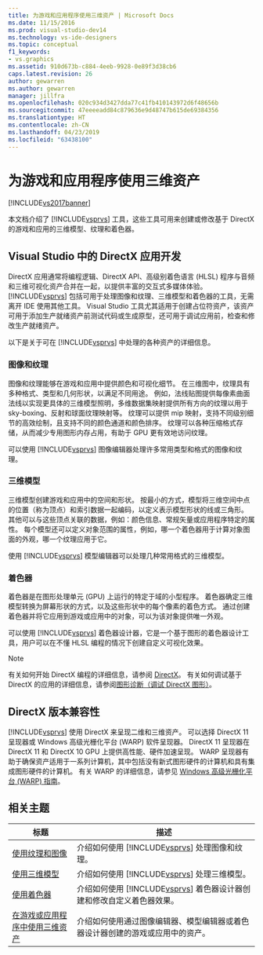 ```yaml
---
title: 为游戏和应用程序使用三维资产 | Microsoft Docs
ms.date: 11/15/2016
ms.prod: visual-studio-dev14
ms.technology: vs-ide-designers
ms.topic: conceptual
f1_keywords:
- vs.graphics
ms.assetid: 910d673b-c884-4eeb-9928-0e89f3d38cb6
caps.latest.revision: 26
author: gewarren
ms.author: gewarren
manager: jillfra
ms.openlocfilehash: 020c934d3427dda77c41fb410143972d6f48656b
ms.sourcegitcommit: 47eeeeadd84c879636e9d48747b615de69384356
ms.translationtype: HT
ms.contentlocale: zh-CN
ms.lasthandoff: 04/23/2019
ms.locfileid: "63438100"
---
```

# <a name="working-with-3-d-assets-for-games-and-apps"></a>为游戏和应用程序使用三维资产
[!INCLUDE[vs2017banner](../includes/vs2017banner.md)]

本文档介绍了 [!INCLUDE[vsprvs](../includes/vsprvs-md.md)] 工具，这些工具可用来创建或修改基于 DirectX 的游戏和应用的三维模型、纹理和着色器。  
  
## <a name="directx-app-development-in-visual-studio"></a>Visual Studio 中的 DirectX 应用开发  
 DirectX 应用通常将编程逻辑、DirectX API、高级别着色语言 (HLSL) 程序与音频和三维可视化资产合并在一起，以提供丰富的交互式多媒体体验。[!INCLUDE[vsprvs](../includes/vsprvs-md.md)] 包括可用于处理图像和纹理、三维模型和着色器的工具，无需离开 IDE 使用其他工具。 Visual Studio 工具尤其适用于创建占位符资产，该资产可用于添加生产就绪资产前测试代码或生成原型，还可用于调试应用前，检查和修改生产就绪资产。  
  
 以下是关于可在 [!INCLUDE[vsprvs](../includes/vsprvs-md.md)] 中处理的各种资产的详细信息。  
  
### <a name="images-and-textures"></a>图像和纹理  
 图像和纹理能够在游戏和应用中提供颜色和可视化细节。 在三维图中，纹理具有多种格式、类型和几何形状，以满足不同用途。 例如，法线贴图提供每像素曲面法线以实现更具体的三维模型照明，多维数据集映射提供所有方向的纹理以用于 sky-boxing、反射和球面纹理映射等。 纹理可以提供 mip 映射，支持不同级别细节的高效绘制，且支持不同的颜色通道和颜色排序。 纹理可以各种压缩格式存储，从而减少专用图形内存占用，有助于 GPU 更有效地访问纹理。  
  
 可以使用 [!INCLUDE[vsprvs](../includes/vsprvs-md.md)] 图像编辑器处理许多常用类型和格式的图像和纹理。  
  
### <a name="3-d-models"></a>三维模型  
 三维模型创建游戏和应用中的空间和形状。 按最小的方式，模型将三维空间中点的位置（称为顶点）和索引数据一起编码，以定义表示模型形状的线或三角形。 其他可以与这些顶点关联的数据，例如：颜色信息、常规矢量或应用程序特定的属性。 每个模型还可以定义对象范围的属性，例如，哪一个着色器用于计算对象图面的外观，哪一个纹理应用于它。  
  
 使用 [!INCLUDE[vsprvs](../includes/vsprvs-md.md)] 模型编辑器可以处理几种常用格式的三维模型。  
  
### <a name="shaders"></a>着色器  
 着色器是在图形处理单元 (GPU) 上运行的特定于域的小型程序。 着色器确定三维模型转换为屏幕形状的方式，以及这些形状中的每个像素的着色方式。 通过创建着色器并将它应用到游戏或应用中的对象，可以为该对象提供唯一外观。  
  
 可以使用 [!INCLUDE[vsprvs](../includes/vsprvs-md.md)] 着色器设计器，它是一个基于图形的着色器设计工具，用户可以在不懂 HLSL 编程的情况下创建自定义可视化效果。  
  
> [!NOTE]
> 有关如何开始 DirectX 编程的详细信息，请参阅 [DirectX](http://go.microsoft.com/fwlink/p/?LinkId=224633)。 有关如何调试基于 DirectX 的应用的详细信息，请参阅[图形诊断（调试 DirectX 图形）](../debugger/visual-studio-graphics-diagnostics.md)。  
  
## <a name="directx-version-compatibility"></a>DirectX 版本兼容性  
 [!INCLUDE[vsprvs](../includes/vsprvs-md.md)] 使用 DirectX 来呈现二维和三维资产。 可以选择 DirectX 11 呈现器或 Windows 高级光栅化平台 (WARP) 软件呈现器。 DirectX 11 呈现器在 DirectX 11 和 DirectX 10 GPU 上提供高性能、硬件加速呈现。 WARP 呈现器有助于确保资产适用于一系列计算机，其中包括没有新式图形硬件的计算机和具有集成图形硬件的计算机。 有关 WARP 的详细信息，请参见 [Windows 高级光栅化平台 (WARP) 指南](http://go.microsoft.com/fwlink/p/?LinkId=224634)。  
  
## <a name="related-topics"></a>相关主题  
  
|标题|描述|  
|-----------|-----------------|  
|[使用纹理和图像](../designers/working-with-textures-and-images.md)|介绍如何使用 [!INCLUDE[vsprvs](../includes/vsprvs-md.md)] 处理图像和纹理。|  
|[使用三维模型](../designers/working-with-3-d-models.md)|介绍如何使用 [!INCLUDE[vsprvs](../includes/vsprvs-md.md)] 处理三维模型。|  
|[使用着色器](../designers/working-with-shaders.md)|介绍如何使用 [!INCLUDE[vsprvs](../includes/vsprvs-md.md)] 着色器设计器创建和修改自定义着色器效果。|  
|[在游戏或应用程序中使用三维资产](../designers/using-3-d-assets-in-your-game-or-app.md)|介绍如何使用通过图像编辑器、模型编辑器或着色器设计器创建的游戏或应用中的资产。|

